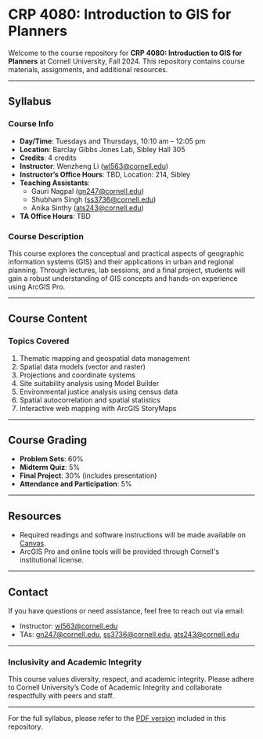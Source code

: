 # CRP 4080: Introduction to GIS for Planners

Welcome to the course repository for **CRP 4080: Introduction to GIS for Planners** at Cornell University, Fall 2024. This repository contains course materials, assignments, and additional resources.

---

## **Syllabus**

### **Course Info**
- **Day/Time**: Tuesdays and Thursdays, 10:10 am – 12:05 pm
- **Location**: Barclay Gibbs Jones Lab, Sibley Hall 305
- **Credits**: 4 credits
- **Instructor**: Wenzheng Li ([wl563@cornell.edu](mailto:wl563@cornell.edu))
- **Instructor’s Office Hours**: TBD, Location: 214, Sibley
- **Teaching Assistants**:
  - Gauri Nagpal ([gn247@cornell.edu](mailto:gn247@cornell.edu))
  - Shubham Singh ([ss3736@cornell.edu](mailto:ss3736@cornell.edu))
  - Anika Sinthy ([ats243@cornell.edu](mailto:ats243@cornell.edu))
- **TA Office Hours**: TBD

### **Course Description**
This course explores the conceptual and practical aspects of geographic information systems (GIS) and their applications in urban and regional planning. Through lectures, lab sessions, and a final project, students will gain a robust understanding of GIS concepts and hands-on experience using ArcGIS Pro.

---

## **Course Content**
### **Topics Covered**
1. Thematic mapping and geospatial data management
2. Spatial data models (vector and raster)
3. Projections and coordinate systems
4. Site suitability analysis using Model Builder
5. Environmental justice analysis using census data
6. Spatial autocorrelation and spatial statistics
7. Interactive web mapping with ArcGIS StoryMaps

---

## **Course Grading**
- **Problem Sets**: 60%
- **Midterm Quiz**: 5%
- **Final Project**: 30% (includes presentation)
- **Attendance and Participation**: 5%

---

## **Resources**
- Required readings and software instructions will be made available on [Canvas](https://canvas.cornell.edu/).
- ArcGIS Pro and online tools will be provided through Cornell's institutional license.

---

## **Contact**
If you have questions or need assistance, feel free to reach out via email:
- Instructor: [wl563@cornell.edu](mailto:wl563@cornell.edu)
- TAs: [gn247@cornell.edu](mailto:gn247@cornell.edu), [ss3736@cornell.edu](mailto:ss3736@cornell.edu), [ats243@cornell.edu](mailto:ats243@cornell.edu)

---

### **Inclusivity and Academic Integrity**
This course values diversity, respect, and academic integrity. Please adhere to Cornell University’s Code of Academic Integrity and collaborate respectfully with peers and staff.

---

For the full syllabus, please refer to the [PDF version](syllabus/CRP4080_syllabus_fall2024_v1.pdf) included in this repository.